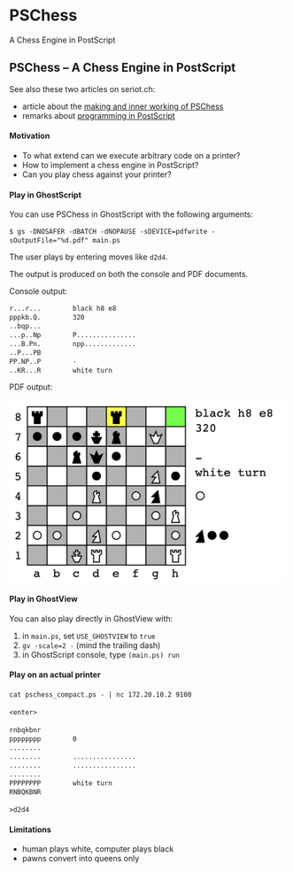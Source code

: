 # PSChess
A Chess Engine in PostScript

## PSChess – A Chess Engine in PostScript

See also these two articles on seriot.ch:

- article about the [making and inner working of PSChess](https://seriot.ch/projects/pschess.html)
- remarks about [programming in PostScript](https://seriot.ch/projects/programming_in_postscript.html)

#### Motivation

- To what extend can we execute arbitrary code on a printer?
- How to implement a chess engine in PostScript?
- Can you play chess against your printer?

#### Play in GhostScript

You can use PSChess in GhostScript with the following arguments:

    $ gs -DNOSAFER -dBATCH -dNOPAUSE -sDEVICE=pdfwrite -sOutputFile="%d.pdf" main.ps

The user plays by entering moves like `d2d4`.
    
The output is produced on both the console and PDF documents.

Console output:
    
    r...r...        black h8 e8
    pppkb.Q.        320
    ..bqp...
    ...p..Np        P...............
    ...B.Pn.        npp.............
    ..P...PB
    PP.NP..P        -
    ..KR...R        white turn                   

PDF output:

<img src="pschess.png" width="500" align="center"></src>

#### Play in GhostView

You can also play directly in GhostView with:

1. in `main.ps`, set `USE_GHOSTVIEW` to `true`
2. `gv -scale=2 -` (mind the trailing dash)
3. in GhostScript console, type `(main.ps) run`

#### Play on an actual printer

    cat pschess_compact.ps - | nc 172.20.10.2 9100
    
    <enter>
    
    rnbqkbnr             
    pppppppp        0
    ........
    ........        ................
    ........        ................
    ........
    PPPPPPPP        white turn                      
    RNBQKBNR        
    
    >d2d4

#### Limitations

- human plays white, computer plays black
- pawns convert into queens only
